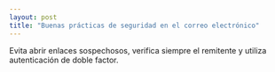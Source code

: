 ```yaml
---
layout: post
title: "Buenas prácticas de seguridad en el correo electrónico"
---
```


Evita abrir enlaces sospechosos, verifica siempre el remitente y utiliza autenticación de doble factor.
